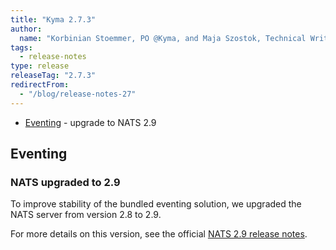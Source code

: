 ```yaml
---
title: "Kyma 2.7.3"
author:
  name: "Korbinian Stoemmer, PO @Kyma, and Maja Szostok, Technical Writer @Kyma"
tags:
  - release-notes 
type: release 
releaseTag: "2.7.3"
redirectFrom:
  - "/blog/release-notes-27"
---
```


- [Eventing](#eventing) -  upgrade to NATS 2.9

<!-- overview -->
## Eventing

### NATS upgraded to 2.9

To improve stability of the bundled eventing solution, we upgraded the NATS server from version 2.8 to 2.9.

For more details on this version, see the official [NATS 2.9 release notes](https://docs.nats.io/release-notes/whats_new#server-release-v2.9.0).
